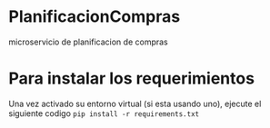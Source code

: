 # PlanificacionCompras
microservicio de planificacion de compras 

# Para instalar los requerimientos
Una vez activado su entorno virtual (si esta usando uno), ejecute el siguiente codigo
`pip install -r requirements.txt`
